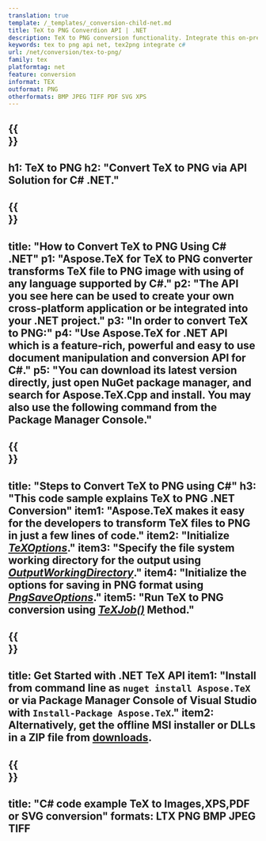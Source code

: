 ```yaml
---
translation: true
template: /_templates/_conversion-child-net.md
title: TeX to PNG Converdion API | .NET 
description: TeX to PNG conversion functionality. Integrate this on-premise .NET library into your project or use cross-platform applications to convert TeX to PNG.
keywords: tex to png api net, tex2png integrate c#
url: /net/conversion/tex-to-png/
family: tex
platformtag: net
feature: conversion
informat: TEX
outformat: PNG
otherformats: BMP JPEG TIFF PDF SVG XPS
---
```



{{<section banner>}}
---
h1: TeX to PNG
h2: "Convert TeX to PNG via API Solution for C# .NET."
---

{{<section overview>}}
---
title: "How to Convert TeX to PNG Using C# .NET"
p1: "Aspose.TeX for TeX to PNG converter transforms TeX file to PNG image with using of any language supported by C#."
p2: "The API you see here can be used to create your own cross-platform application or be integrated into your .NET project."
p3: "In order to convert TeX to PNG:"
p4: "Use Aspose.TeX for .NET API which is a feature-rich, powerful and easy to use document manipulation and conversion API for C#."
p5: "You can download its latest version directly, just open NuGet package manager, and search for Aspose.TeX.Cpp and install. You may also use the following command from the Package Manager Console."
---

{{<section feature1>}}
---
title: "Steps to Convert TeX to PNG using C#"
h3: "This code sample explains TeX to PNG .NET Conversion"
item1: "Aspose.TeX makes it easy for the developers to transform TeX files to PNG in just a few lines of code."
item2: "Initialize [*TeXOptions*](https://reference.aspose.com/tex/net/aspose.tex/texoptions/)."
item3: "Specify the file system working directory for the output using [*OutputWorkingDirectory*](https://reference.aspose.com/tex/net/aspose.tex/texoptions/outputworkingdirectory/)."
item4: "Initialize the options for saving in PNG format using [*PngSaveOptions*](https://reference.aspose.com/tex/net/aspose.tex.presentation.image/pngsaveoptions/)."
item5: "Run TeX to PNG conversion using [*TeXJob()*](https://reference.aspose.com/tex/net/aspose.tex/texjob/) Method."
---

{{<section feature2>}}
---
title: Get Started with .NET TeX API
item1: "Install from command line as ```nuget install Aspose.TeX``` or via Package Manager Console of Visual Studio with ```Install-Package Aspose.TeX```."
item2: Alternatively, get the offline MSI installer or DLLs in a ZIP file from [downloads](https://releases.aspose.com/tex/net).
---

{{<section widget>}}
---
title: "C# code example TeX to Images,XPS,PDF or SVG conversion"
formats: LTX PNG BMP JPEG TIFF
---